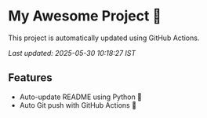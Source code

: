 # My Awesome Project 🚀

This project is automatically updated using GitHub Actions.

_Last updated: 2025-05-30 10:18:27 IST_

## Features
- Auto-update README using Python 🐍
- Auto Git push with GitHub Actions 🤖
